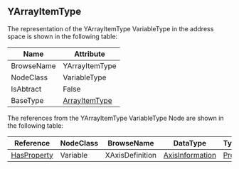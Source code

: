 <!-- objecttype -->
## YArrayItemType
The representation of the YArrayItemType VariableType in the address space is shown in the following table:  

|Name|Attribute|
|---|---|
|BrowseName|YArrayItemType|
|NodeClass|VariableType|
|IsAbtract|False|
|BaseType|[ArrayItemType](../../../Part8/VariableTypes/ArrayItemType/readme.md)|

The references from the YArrayItemType VariableType Node are shown in the following table:  

|Reference|NodeClass|BrowseName|DataType|TypeDefinition|ModellingRule|
|---|---|---|---|---|---|
|[HasProperty](../../../Part3/ReferenceTypes/HasProperty/readme.md)|Variable|XAxisDefinition|[AxisInformation](../../../Part8/DataTypes/AxisInformation/readme.md)|[PropertyType](../../Part5/VariableTypes/PropertyType/readme.md)|[Mandatory](../../Objects/Mandatory/readme.md)|

